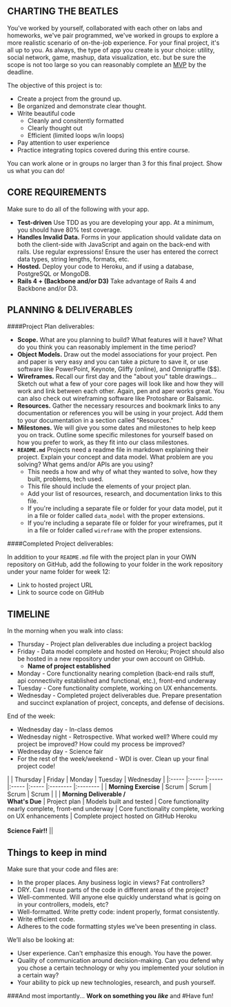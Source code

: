## CHARTING THE BEATLES

You've worked by yourself, collaborated with each other on labs and homeworks, we've pair programmed, we've worked in groups to explore a more realistic scenario of on-the-job experience.  For your final project, it's all up to you.  As always, the type of app you create is your choice: utility, social network, game, mashup, data visualization, etc. but be sure the scope is not too large so you can reasonably complete an [MVP](http://en.wikipedia.org/wiki/Minimum_viable_product) by the deadline.

The objective of this project is to:

* Create a project from the ground up.
* Be organized and demonstrate clear thought.
* Write beautiful code
	* Cleanly and consitently formatted
	* Clearly thought out
	* Efficient (limited loops w/in loops)
* Pay attention to user experience
* Practice integrating topics covered during this entire course.

You can work alone or in groups no larger than 3 for this final project. Show us what you can do!

## CORE REQUIREMENTS
Make sure to do all of the following with your app.

* **Test-driven** Use TDD as you are developing your app.  At a minimum, you should have 80% test coverage.
* **Handles Invalid Data.** Forms in your application should validate data on both the client-side with JavaScript and again on the back-end with rails.  Use regular expressions!  Ensure the user has entered the correct data types, string lengths, formats, etc.
* **Hosted.** Deploy your code to Heroku, and if using a database, PostgreSQL or MongoDB.
* **Rails 4 + (Backbone and/or D3)**  Take advantage of Rails 4 and Backbone and/or D3.  

## PLANNING & DELIVERABLES

####Project Plan deliverables:

* **Scope.** What are you planning to build? What features will it have? What do you think you can reasonably implement in the time period?
* **Object Models.** Draw out the model associations for your project.  Pen and paper is very easy and you can take a picture to save it, or use software like PowerPoint, Keynote, Gliffy (online), and Omnigraffle ($$).
* **Wireframes.** Recall our first day and the "about you" table drawings…  Sketch out what a few of your core pages will look like and how they will work and link between each other. Again, pen and aper works great. You can also check out wireframing software like Protoshare or Balsamic.
* **Resources.** Gather the necessary resources and bookmark links to any documentation or references you will be using in your project.  Add them to your documentation in a section called "Resources."
* **Milestones.** We will give you some dates and milestones to help keep you on track. Outline some specific milestones for yourself based on how you prefer to work, as they fit into our class milestones.
* **`README.md`** Projects need a readme file in markdown explaining their project.  Explain your concept and data model.  What problem are you solving?  What gems and/or APIs are you using?
  * This needs a how and why of what they wanted to solve, how they built, problems, tech used.
  * This file should include the elements of your project plan.
  * Add your list of resources, research, and documentation links to this file.
  * If you're including a separate file or folder for your data model, put it in a file or folder called `data_model` with the proper extensions.
  * If you're including a separate file or folder for your wireframes, put it in a file or folder called `wireframe` with the proper extensions.

####Completed Project deliverables:

In addition to your `README.md` file with the project plan in your OWN repository on GitHub, add the following to your folder in the work repository under your name folder for week 12:

* Link to hosted project URL
* Link to source code on GitHub


## TIMELINE

In the morning when you walk into class:

* Thursday - Project plan deliverables due including a project backlog
* Friday - Data model complete and hosted on Heroku; Project should also be hosted in a new repository under your own account on GitHub.
	* **Name of project established**
* Monday - Core functionality nearing completion (back-end rails stuff, api connectivity established and functional, etc.), front-end underway
* Tuesday - Core functionality complete, working on UX enhancements.
* Wednesday - Completed project deliverables due.  Prepare presentation and succinct explanation of project, concepts, and defense of decisions.

End of the week:

* Wednesday day - In-class demos
* Wednesday night - Retrospective.  What worked well?  Where could my project be improved?  How could my process be improved?
* Wednesday day - Science fair
* For the rest of the week/weekend - WDI is over.  Clean up your final project code!


|       | Thursday    | Friday    | Monday   | Tuesday | Wednesday |
|:----- |:-----     |:-----     |:-----     |:-----     |:-------- |:-------- |
| **Morning Exercise** | Scrum | Scrum | Scrum | Scrum |  |
| **Morning Deliverable / <br>What's Due** | Project plan | Models built and tested | Core functionality nearly complete, front-end underway | Core functionality complete, working on UX enhancements | Complete project hosted on GitHub Heroku<br><br>**Science Fair!!** || 


## Things to keep in mind
Make sure that your code and files are:

* In the proper places. Any business logic in views? Fat controllers?
* DRY.  Can I reuse parts of the code in different areas of the project?
* Well-commented. Will anyone else quickly understand what is going on in your controllers, models, etc?
* Well-formatted. Write pretty code: indent properly, format consistently.
* Write efficient code.
* Adheres to the code formatting styles we've been presenting in class.

We’ll also be looking at:

* User experience.  Can't emphasize this enough.  You have the power.
* Quality of communication around decision-making. Can you defend why you chose a certain technology or why you implemented your solution in a certain way?
* Your ability to pick up new technologies, research, and push yourself.

###And most importantly...
**Work on something you** ***like*** and
#Have fun!
